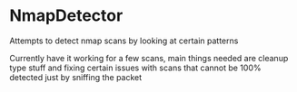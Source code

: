 # NmapDetector
Attempts to detect nmap scans by looking at certain patterns


Currently have it working for a few scans, main things needed are cleanup type stuff
and fixing certain issues with scans that cannot be 100% detected just by sniffing the packet

